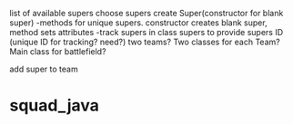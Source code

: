 
list of available supers
  choose supers
    create Super(constructor for blank super)
      -methods for unique supers. constructor creates blank super, method sets attributes
      -track supers in class supers to provide supers ID (unique ID for tracking? need?)
two teams?
Two classes for each Team?
Main class for battlefield?

add super to team
# squad_java
